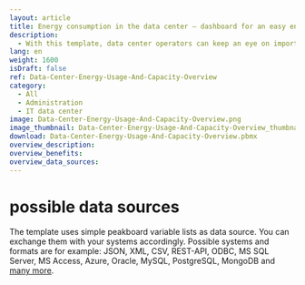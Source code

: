 ```yaml
---
layout: article
title: Energy consumption in the data center – dashboard for an easy energy monitoring
description: 
  - With this template, data center operators can keep an eye on important key figures of their data center, such as energy consumption, at all times and no matter where in the world the data centers are located. Thanks to real-time data, this dashboard provides a quick overview of key figures relevant to data centers, such as energy consumption, capacity, waste heat, computing power, workload. A visual alarm can be triggered when certain threshold values are reached. This increases availability, improves energy efficiency, and helps to detect problems early. Download now!
lang: en
weight: 1600
isDraft: false
ref: Data-Center-Energy-Usage-And-Capacity-Overview
category:
  - All
  - Administration
  - IT data center
image: Data-Center-Energy-Usage-And-Capacity-Overview.png
image_thumbnail: Data-Center-Energy-Usage-And-Capacity-Overview_thumbnail.png
download: Data-Center-Energy-Usage-And-Capacity-Overview.pbmx
overview_description:
overview_benefits:
overview_data_sources:
---
```


# possible data sources

The template uses simple peakboard variable lists as data source. You can exchange them with your systems accordingly. Possible systems and formats are for example: JSON, XML, CSV, REST-API, ODBC, MS SQL Server, MS Access, Azure, Oracle, MySQL, PostgreSQL, MongoDB and [many more](https://peakboard.com/en/data-connections/).
